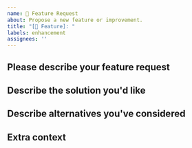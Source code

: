 ```yaml
---
name: 🚀 Feature Request
about: Propose a new feature or improvement.
title: "[🚀 Feature]: "
labels: enhancement
assignees: ''
---
```


## Please describe your feature request
<!-- A clear and concise description of what the problem is.
Ex. I'm always frustrated when [...] -->

## Describe the solution you'd like
<!-- A clear and concise description of what you want to happen. -->

## Describe alternatives you've considered
<!-- A clear and concise description of any alternative solutions
or features you've considered. -->

## Extra context
<!-- Add any other context or screenshots about the feature request here. -->
